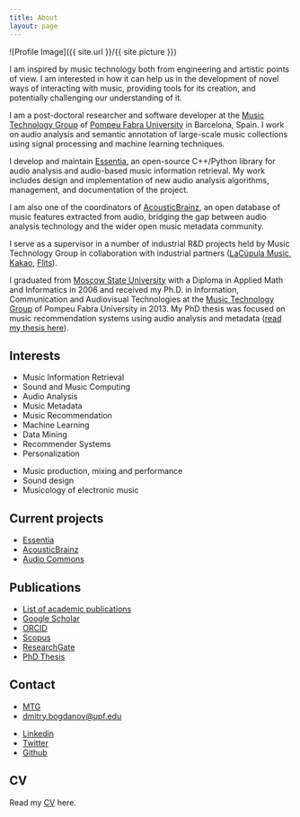```yaml
---
title: About
layout: page
---
```

![Profile Image]({{ site.url }}/{{ site.picture }})

<p>I am inspired by music technology both from engineering and artistic points of view. I am interested in how it can help us in the development of novel ways of interacting with music, providing tools for its creation, and potentially challenging our understanding of it.</p>

<p>I am a post-doctoral researcher and software developer at the <a href="http://mtg.upf.edu/research/labs/asp-lab">Music Technology Group</a> of <a href="http://upf.edu">Pompeu Fabra University</a> in Barcelona, Spain. I work on audio analysis and semantic annotation of large-scale music collections using signal processing and machine learning techniques. 
<!--I am interested in how audio analysis can help us in development of novel ways of interacting with music content, and how it can provide insights into our understanding of music.--></p>

<p>I develop and maintain <a href="https://essentia.upf.edu">Essentia</a>, an open-source C++/Python library for audio analysis and audio-based music information retrieval. My work includes design and implementation of new audio analysis algorithms, management, and documentation of the project.</p>
<!--, and its integration into AcousticBrainz, an open database of music features extracted from audio that I co-coordinate.-->
<p>I am also one of the coordinators of <a href="https://acousticbrainz.org">AcousticBrainz</a>, an open database of music features extracted from audio, bridging the gap between audio analysis technology and the wider open music metadata community.</p>

I serve as a supervisor in a number of industrial R&D projects held by Music Technology Group in collaboration with industrial partners (<a href="https://www.lacupulamusic.com/">LaCúpula Music</a>, <a href="https://www.kakaocorp.com/service/KakaoMusic?lang=en">Kakao</a>, <a href="https://www.flits.live/">Flits</a>).

<p>I graduated from <a href="http://www.msu.ru/en/">Moscow State University</a>  with a Diploma in Applied Math and Informatics in 2006 and received my Ph.D. in Information, Communication and Audiovisual Technologies at the <a href="http://mtg.upf.edu/">Music Technology Group</a> of Pompeu Fabra University in 2013. My PhD thesis was focused on music recommendation systems using audio analysis and metadata (<a href="http://mtg.upf.edu/node/2817">read my thesis here</a>).</p>

<h2>Interests</h2>

<ul class="skill-list">
	<li>Music Information Retrieval</li>
	<li>Sound and Music Computing</li>
	<li>Audio Analysis</li>
	<li>Music Metadata</li>
	<li>Music Recommendation</li>
	<li>Machine Learning</li>
	<li>Data Mining</li>
	<li>Recommender Systems</li>
	<li>Personalization</li>
</ul>

<ul class="skill-list">
	<li>Music production, mixing and performance</li>
	<li>Sound design</li>
	<li>Musicology of electronic music</li>
</ul>

<h2>Current projects</h2>

<ul>
	<li><a href="https://essentia.upf.edu">Essentia</a></li>
	<li><a href="https://acousticbrainz.org">AcousticBrainz</a></li>
	<li><a href="http://www.audiocommons.org/">Audio Commons</a></li>
</ul>

<h2>Publications</h2>
<ul>
	<li><a href="http://mtg.upf.edu/biblio/author/Bogdanov">List of academic publications</a></li>
	<li><a href="https://scholar.google.es/citations?user=YY2MoeAAAAAJ&hl=en&oi=ao">Google Scholar</a></li>
	<li><a href="https://orcid.org/0000-0002-9469-0633">ORCID</a></li>
	<li><a href="https://www.scopus.com/authid/detail.uri?authorId=35748642000">Scopus</a></li>
	<li><a href="https://www.researchgate.net/profile/Dmitry_Bogdanov">ResearchGate</a></li>
	<li><a href="http://mtg.upf.edu/node/2817">PhD Thesis</a></li>
</ul>


<h2>Contact</h2>
<ul>
	<li><a href="http://mtg.upf.edu/research/labs/asp-lab">MTG</a></li>
	<li><a href="mailto:dmitry.bogdanov@upf.edu">dmitry.bogdanov@upf.edu</a></li>
</ul>
<ul>	
	<li><a href="https://www.linkedin.com/in/dibogdanov/">Linkedin</a></li>
	<li><a href="https://twitter.com/di_bogdanov">Twitter</a></li>
	<li><a href="https://github.com/dbogdanov">Github</a></li>
</ul>


<h2>CV</h2>
Read my <a href="{{ site.url }}/cv">CV</a> here.